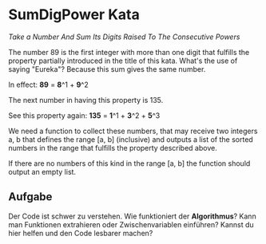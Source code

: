 
# SumDigPower Kata

_Take a Number And Sum Its Digits Raised To The Consecutive Powers_

The number 89 is the first integer with more than one digit that fulfills the property partially 
introduced in the title of this kata. What's the use of saying "Eureka"? Because this sum gives the same number.

In effect: **89** = **8**^1 + **9**^2

The next number in having this property is 135.

See this property again: **135** = **1**^1 + **3**^2 + **5**^3

We need a function to collect these numbers, that may receive two integers a, b that defines the range [a, b] 
(inclusive) and outputs a list of the sorted numbers in the range that fulfills the property described above.

If there are no numbers of this kind in the range [a, b] the function should output an empty list.

## Aufgabe
Der Code ist schwer zu verstehen. Wie funktioniert der **Algorithmus**? Kann man Funktionen extrahieren oder Zwischenvariablen einführen?
Kannst du hier helfen und den Code lesbarer machen?


